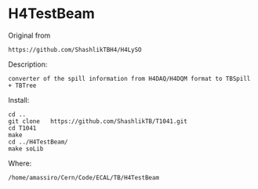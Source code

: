 H4TestBeam
==========

Original from 

    https://github.com/ShashlikTBH4/H4LySO

Description:

    converter of the spill information from H4DAQ/H4DQM format to TBSpill + TBTree
    
Install:

    cd ..
    git clone   https://github.com/ShashlikTB/T1041.git
    cd T1041
    make 
    cd ../H4TestBeam/
    make soLib
    


Where:

    /home/amassiro/Cern/Code/ECAL/TB/H4TestBeam



